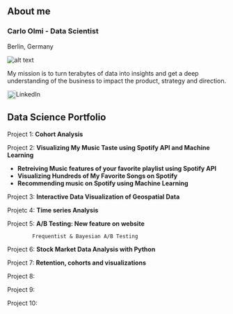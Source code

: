 ## About me

### Carlo Olmi - Data Scientist 
Berlin, Germany

![alt text](https://github.com/carlomariaolmi/portfolio/blob/master/images/logo2.PNG?raw=truev=0.1&px=20 "Logo Title Text 1")



My mission is to turn terabytes of data into insights and get a deep understanding of the business to impact the
product, strategy and direction.

<!--from https://www.linkedin.com/profile/profile-badges-->
<a href="https://www.linkedin.com/in/carlo-olmi" style="text-decoration:none;"><span><img
        src="https://media.licdn.com/mpr/mpr/shrink_200_200/AAEAAQAAAAAAAANyAAAAJGRlZTNlZDQwLTk4YTItNDA1MS04MzBjLWJmNGQ5M2RmZGUxYw.png" width="20" height="20"
        alt="View Julien Moumné's LinkedIn profile" style="vertical-align:middle;"
        border="0">LinkedIn</span></a>
        
## Data Science Portfolio

Project 1:  **Cohort Analysis**

Project 2:  **Visualizing My Music Taste using Spotify API and Machine Learning**
* **Retreiving Music features of your favorite playlist using Spotify API**
* **Visualizing Hundreds of My Favorite Songs on Spotify**
* **Recommending music on Spotify using Machine Learning**

Project 3:  **Interactive Data Visualization of Geospatial Data**

Projetc 4:  **Time series Analysis**

Project 5:  **A/B Testing: New feature on website**

            Frequentist & Bayesian A/B Testing

Project 6:  **Stock Market Data Analysis with Python**

Project 7:  **Retention, cohorts and visualizations**

Project 8:

Project 9:

Project 10:

